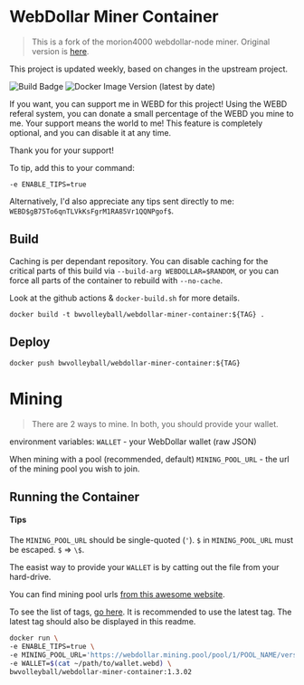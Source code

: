 # WebDollar Miner Container
> This is a fork of the morion4000 webdollar-node miner. Original version is [here](https://github.com/morion4000/webdollar-node).

This project is updated weekly, based on changes in the upstream project.

![Build Badge](https://github.com/bwvolleyball/webdollar-miner-container/actions/workflows/build-container.yaml/badge.svg) ![Docker Image Version (latest by date)](https://img.shields.io/docker/v/bwvolleyball/webdollar-miner-container)

If you want, you can support me in WEBD for this project!  Using the WEBD referal system, you can donate a small percentage of the WEBD you mine to me.  Your support means the world to me!  This feature is completely optional, and you can disable it at any time. 

Thank you for your support!

To tip, add this to your command:

```
-e ENABLE_TIPS=true
```

Alternatively, I'd also appreciate any tips sent directly to me: `WEBD$gB75To6qnTLVkKsFgrM1RA85Vr1QQNPgof$`.

## Build

Caching is per dependant repository.  You can disable caching for the critical parts of this build via `--build-arg WEBDOLLAR=$RANDOM`, or you can force all parts of the container to rebuild with `--no-cache`.

Look at the github actions & `docker-build.sh` for more details.

`docker build -t bwvolleyball/webdollar-miner-container:${TAG} .`

## Deploy

`docker push bwvolleyball/webdollar-miner-container:${TAG}`

# Mining
> There are 2 ways to mine.  In both, you should provide your wallet.

environment variables:
`WALLET` - your WebDollar wallet (raw JSON)

When mining with a pool (recommended, default)
`MINING_POOL_URL` - the url of the mining pool you wish to join.

## Running the Container

#### Tips

The `MINING_POOL_URL` should be single-quoted (`'`).
`$` in `MINING_POOL_URL` must be escaped. `$` => `\$`.

The easist way to provide your `WALLET` is by catting out the file from your hard-drive.

You can find mining pool urls [from this awesome website](http://webdpools.com/pool/).

To see the list of tags, [go here](https://hub.docker.com/repository/docker/bwvolleyball/webdollar-miner-container).
It is recommended to use the latest tag. The latest tag should also be displayed in this readme.

```bash
docker run \
-e ENABLE_TIPS=true \
-e MINING_POOL_URL='https://webdollar.mining.pool/pool/1/POOL_NAME/version/sha/https:\$\$domain.com:443' \
-e WALLET=$(cat ~/path/to/wallet.webd) \
bwvolleyball/webdollar-miner-container:1.3.02
```
